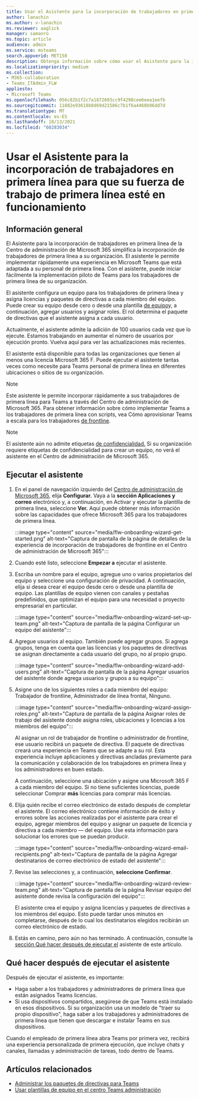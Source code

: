 ```yaml
---
title: Usar el Asistente para la incorporación de trabajadores en primera línea para que su fuerza de trabajo de primera línea esté en funcionamiento
author: lanachin
ms.author: v-lanachin
ms.reviewer: aaglick
manager: samanro
ms.topic: article
audience: admin
ms.service: msteams
search.appverid: MET150
description: Obtenga información sobre cómo usar el Asistente para la incorporación de trabajadores en primera línea para implementar rápidamente una experiencia en Teams adaptada a los trabajadores y administradores de primera línea de su organización.
ms.localizationpriority: medium
ms.collection:
- M365-collaboration
- Teams_ITAdmin_FLW
appliesto:
- Microsoft Teams
ms.openlocfilehash: 056c82b1f2c7a1872693cc9f4298cee6eea1eefb
ms.sourcegitcommit: 11882e93618b8d69d21586c7b1f6a4460b96dd7d
ms.translationtype: MT
ms.contentlocale: es-ES
ms.lasthandoff: 10/13/2021
ms.locfileid: "60283034"
---
```

# <a name="use-the-frontline-worker-onboarding-wizard-to-get-your-frontline-workforce-up-and-running"></a>Usar el Asistente para la incorporación de trabajadores en primera línea para que su fuerza de trabajo de primera línea esté en funcionamiento

## <a name="overview"></a>Información general

El Asistente para la incorporación de trabajadores en primera línea de la Centro de administración de Microsoft 365 simplifica la incorporación de trabajadores de primera línea a su organización. El asistente le permite implementar rápidamente una experiencia en Microsoft Teams que está adaptada a su personal de primera línea. Con el asistente, puede iniciar fácilmente la implementación piloto de Teams para los trabajadores de primera línea de su organización.

El asistente configura un equipo para los trabajadores [](manage-policy-packages.md) de primera línea y asigna licencias y paquetes de directivas a cada miembro del equipo. Puede crear su equipo desde cero o desde una plantilla [de equipo](get-started-with-teams-templates-in-the-admin-console.md)y, a continuación, agregar usuarios y asignar roles. El rol determina el paquete de directivas que el asistente asigna a cada usuario.

Actualmente, el asistente admite la adición de 100 usuarios cada vez que lo ejecute. Estamos trabajando en aumentar el número de usuarios por ejecución pronto. Vuelva aquí para ver las actualizaciones más recientes.

El asistente está disponible para todas las organizaciones que tienen al menos una licencia Microsoft 365 F. Puede ejecutar el asistente tantas veces como necesite para Teams personal de primera línea en diferentes ubicaciones o sitios de su organización.

> [!NOTE]
> Este asistente le permite incorporar rápidamente a sus trabajadores de primera línea para Teams a través del Centro de administración de Microsoft 365. Para obtener información sobre cómo implementar Teams a los trabajadores de primera línea con scripts, vea Cómo aprovisionar Teams a escala para los trabajadores [de frontline](flw-scripted-deployment.md).

> [!NOTE]
> El asistente aún no admite etiquetas [de confidencialidad.](sensitivity-labels.md) Si su organización requiere etiquetas de confidencialidad para crear un equipo, no verá el asistente en el Centro de administración de Microsoft 365.

## <a name="run-the-wizard"></a>Ejecutar el asistente

1. En el panel de navegación izquierdo del [Centro de administración de Microsoft 365](https://admin.microsoft.com/), elija **Configurar.** Vaya a la **sección Aplicaciones y correo** electrónico y, a continuación, en Activar y ejecutar la plantilla de primera línea, seleccione **Ver.**  Aquí puede obtener más información sobre las capacidades que ofrece Microsoft 365 para los trabajadores de primera línea.

    :::image type="content" source="media/flw-onboarding-wizard-get-started.png" alt-text="Captura de pantalla de la página de detalles de la experiencia de incorporación de trabajadores de frontline en el Centro de administración de Microsoft 365":::

2. Cuando esté listo, seleccione **Empezar a** ejecutar el asistente.

3. Escriba un nombre para el equipo, agregue uno o varios propietarios del equipo y seleccione una configuración de privacidad. A continuación, elija si desea crear el equipo desde cero o desde una plantilla de equipo. Las plantillas de equipo vienen con canales y pestañas predefinidos, que optimizan el equipo para una necesidad o proyecto empresarial en particular.

    :::image type="content" source="media/flw-onboarding-wizard-set-up-team.png" alt-text="Captura de pantalla de la página Configurar un equipo del asistente":::

4. Agregue usuarios al equipo. También puede agregar grupos. Si agrega grupos, tenga en cuenta que las licencias y los paquetes de directivas se asignan directamente a cada usuario del grupo, no al propio grupo.

    :::image type="content" source="media/flw-onboarding-wizard-add-users.png" alt-text="Captura de pantalla de la página Agregar usuarios del asistente donde agrega usuarios y grupos a su equipo":::

5. Asigne uno de los siguientes roles a cada miembro del equipo: Trabajador de frontline, Administrador de línea frontal, Ninguno. 
  
    :::image type="content" source="media/flw-onboarding-wizard-assign-roles.png" alt-text="Captura de pantalla de la página Asignar roles de trabajo del asistente donde asigna roles, ubicaciones y licencias a los miembros del equipo":::

    Al asignar un rol de trabajador de frontline o administrador de frontline, ese usuario recibirá un paquete de directiva. El paquete de directivas creará una experiencia en Teams que se adapte a su rol. Esta experiencia incluye aplicaciones y directivas ancladas previamente para la comunicación y colaboración de los trabajadores en primera línea y los administradores en buen estado.

    A continuación, seleccione una ubicación y asigne una Microsoft 365 F a cada miembro del equipo. Si no tiene suficientes licencias, puede seleccionar Comprar **más** licencias para comprar más licencias.  

6. Elija quién recibe el correo electrónico de estado después de completar el asistente. El correo electrónico contiene información de éxito y errores sobre las acciones realizadas por el asistente para crear el equipo, agregar miembros del equipo y asignar un paquete de licencia y directiva a cada miembro &mdash; del equipo. Use esta información para solucionar los errores que se puedan producir.

    :::image type="content" source="media/flw-onboarding-wizard-email-recipients.png" alt-text="Captura de pantalla de la página Agregar destinatarios de correo electrónico de estado del asistente":::

7. Revise las selecciones y, a continuación, **seleccione Confirmar**.

    :::image type="content" source="media/flw-onboarding-wizard-review-team.png" alt-text="Captura de pantalla de la página Revisar equipo del asistente donde revisa la configuración del equipo":::

    El asistente crea el equipo y asigna licencias y paquetes de directivas a los miembros del equipo. Esto puede tardar unos minutos en completarse, después de lo cual los destinatarios elegidos recibirán un correo electrónico de estado.

8. Estás en camino, pero aún no has terminado. A continuación, consulte la [sección Qué hacer después de ejecutar el](#what-to-do-after-running-the-wizard) asistente de este artículo.

## <a name="what-to-do-after-running-the-wizard"></a>Qué hacer después de ejecutar el asistente

Después de ejecutar el asistente, es importante:

- Haga saber a los trabajadores y administradores de primera línea que están asignados Teams licencias.
- Si usa dispositivos compartidos, asegúrese de que Teams está instalado en esos dispositivos. Si su organización usa un modelo de "traer su propio dispositivo", haga saber a los trabajadores y administradores de primera línea que tienen que descargar e instalar Teams en sus dispositivos.

Cuando el empleado de primera línea abra Teams por primera vez, recibirá una experiencia personalizada de primera ejecución, que incluye chats y canales, llamadas y administración de tareas, todo dentro de Teams.

## <a name="related-articles"></a>Artículos relacionados

- [Administrar los paquetes de directivas para Teams](manage-policy-packages.md)
- [Usar plantillas de equipo en el centro Teams administración](get-started-with-teams-templates-in-the-admin-console.md)
